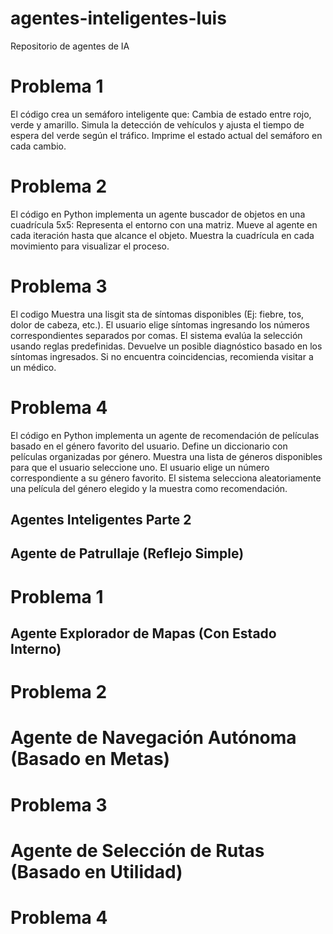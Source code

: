 # agentes-inteligentes-luis
Repositorio de agentes de IA

# Problema 1 
El código crea un semáforo inteligente que:
    Cambia de estado entre rojo, verde y amarillo.
    Simula la detección de vehículos y ajusta el tiempo de espera del verde según el tráfico.
    Imprime el estado actual del semáforo en cada cambio.

# Problema 2
El código en Python implementa un agente buscador de objetos en una cuadrícula 5x5:
    Representa el entorno con una matriz.
    Mueve al agente en cada iteración hasta que alcance el objeto.
    Muestra la cuadrícula en cada movimiento para visualizar el proceso.

# Problema 3 
El codigo Muestra una lisgit sta de síntomas disponibles (Ej: fiebre, tos, dolor de cabeza, etc.).
    El usuario elige síntomas ingresando los números correspondientes separados por comas.
    El sistema evalúa la selección usando reglas predefinidas.
    Devuelve un posible diagnóstico basado en los síntomas ingresados.
    Si no encuentra coincidencias, recomienda visitar a un médico.

# Problema 4 
El código en Python implementa un agente de recomendación de películas basado en el género favorito del usuario.
    Define un diccionario con películas organizadas por género.
    Muestra una lista de géneros disponibles para que el usuario seleccione uno.
    El usuario elige un número correspondiente a su género favorito.
    El sistema selecciona aleatoriamente una película del género elegido y la muestra como recomendación.

## Agentes Inteligentes Parte 2
## Agente de Patrullaje (Reflejo Simple)
# Problema 1 

## Agente Explorador de Mapas (Con Estado Interno)
# Problema 2 

# Agente de Navegación Autónoma (Basado en Metas)
# Problema 3 

# Agente de Selección de Rutas (Basado en Utilidad)
# Problema 4 